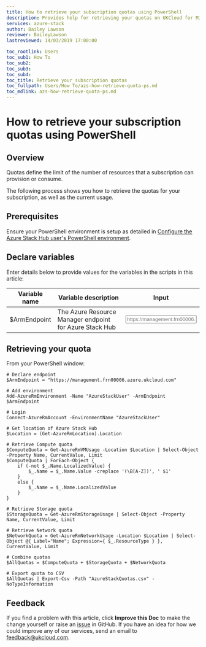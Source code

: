 ```yaml
---
title: How to retrieve your subscription quotas using PowerShell
description: Provides help for retrieving your quotas on UKCloud for Microsoft Azure
services: azure-stack
author: Bailey Lawson
reviewer: BaileyLawson
lastreviewed: 14/03/2019 17:00:00

toc_rootlink: Users
toc_sub1: How To
toc_sub2:
toc_sub3:
toc_sub4:
toc_title: Retrieve your subscription quotas
toc_fullpath: Users/How To/azs-how-retrieve-quota-ps.md
toc_mdlink: azs-how-retrieve-quota-ps.md
---
```


# How to retrieve your subscription quotas using PowerShell

## Overview

Quotas define the limit of the number of resources that a subscription can provision or consume.

The following process shows you how to retrieve the quotas for your subscription, as well as the current usage.

## Prerequisites

Ensure your PowerShell environment is setup as detailed in [Configure the Azure Stack Hub user's PowerShell environment](azs-how-configure-powershell-users.md).

## Declare variables

Enter details below to provide values for the variables in the scripts in this article:

| Variable name  | Variable description                                | Input            |
|----------------|-----------------------------------------------------|------------------|
| \$ArmEndpoint   | The Azure Resource Manager endpoint for Azure Stack Hub | <form oninput="result.value=armendpoint.value" id="armendpoint" style="display: inline;"><input type="text" id="armendpoint" name="armendpoint" style="display: inline;" placeholder="https://management.frn00006.azure.ukcloud.com"/></form> |

## Retrieving your quota

From your PowerShell window:

<pre><code class="language-PowerShell"># Declare endpoint
$ArmEndpoint = "<output form="armendpoint" name="result" style="display: inline;">https://management.frn00006.azure.ukcloud.com</output>"

# Add environment
Add-AzureRmEnvironment -Name "AzureStackUser" -ArmEndpoint $ArmEndpoint

# Login
Connect-AzureRmAccount -EnvironmentName "AzureStackUser"

# Get location of Azure Stack Hub
$Location = (Get-AzureRmLocation).Location

# Retrieve Compute quota
$ComputeQuota = Get-AzureRmVMUsage -Location $Location | Select-Object -Property Name, CurrentValue, Limit
$ComputeQuota | ForEach-Object {
    if (-not $_.Name.LocalizedValue) {
        $_.Name = $_.Name.Value -creplace '(\B[A-Z])', ' $1'
    }
    else {
        $_.Name = $_.Name.LocalizedValue
    }
}

# Retrieve Storage quota
$StorageQuota = Get-AzureRmStorageUsage | Select-Object -Property Name, CurrentValue, Limit

# Retrieve Network quota
$NetworkQuota = Get-AzureRmNetworkUsage -Location $Location | Select-Object @{ Label="Name"; Expression={ $_.ResourceType } }, CurrentValue, Limit

# Combine quotas
$AllQuotas = $ComputeQuota + $StorageQuota + $NetworkQuota

# Export quota to CSV
$AllQuotas | Export-Csv -Path "AzureStackQuotas.csv" -NoTypeInformation
</code></pre>

## Feedback

If you find a problem with this article, click **Improve this Doc** to make the change yourself or raise an [issue](https://github.com/UKCloud/documentation/issues) in GitHub. If you have an idea for how we could improve any of our services, send an email to <feedback@ukcloud.com>.
